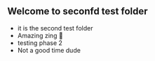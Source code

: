 ## Welcome to seconfd test folder
* it is the second test folder
* Amazing zing 🥰
* testing phase 2
* Not a good time dude